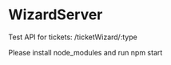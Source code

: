 ﻿# WizardServer


Test API for tickets: /ticketWizard/:type

Please install node_modules and run npm start
